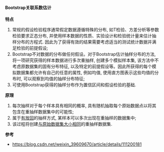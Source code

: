 #### Bootstrap关联系数估计

**特点**
1. 常规的假设检验程序通常假定数据遵循特殊的分布, 如T检验、方差分析等参数检验要求正态分布, 并使用样本数据的性质、实验设计和检验统计量来估计抽样分布的方程式. 因此为了获得有效的结果需要考虑适当的测试统计数据并满足检验的前提假设;
2. Bootstrap不对数据的分布做任何假设。对于Bootstrap估计抽样分布的方法, 将一项研究获得的样本数据进行多次重抽样, 创建多个模拟样本集, 该方法中不考虑原数据集的固有分布特征, 以及特定的前提假设等。因此所获得的每个模拟数据集都允许有自己的任意的属性, 例如均值, 使用直方图表示这些均值的分布时, 可以观察到均值的抽样分布特征;
3. 可使用Bootstrap获得的抽样分布作为置信区间和假设检验的基础.

**原理**
1. 每次抽样对于每个样本具有相同的概率, 具有随机抽取每个原始数据点以将其包含在重抽样数据集中的可能性;
2. 属于<u>有放回</u>的抽样方式, 某样本可以多次出现在重抽样的数据集中;
3. 该过程将创建<u>与原始数据集大小相同</u>的重抽样数据集.

**参考**
* https://blog.csdn.net/weixin_39609670/article/details/111200181